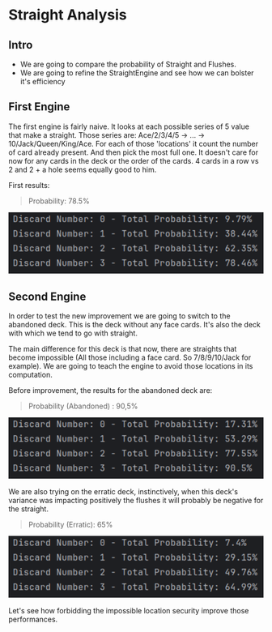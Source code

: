 # Straight Analysis

## Intro 

- We are going to compare the probability of Straight and Flushes. 
- We are going to refine the StraightEngine and see how we can bolster it's efficiency

## First Engine

The first engine is fairly naive. It looks at each possible series of 5 value that make a straight.
Those series are: Ace/2/3/4/5 -> ... -> 10/Jack/Queen/King/Ace.
For each of those 'locations' it count the number of card already present. And then pick the most full one. 
It doesn't care for now for any cards in the deck or the order of the cards. 4 cards in a row vs 2 and 2 + a hole seems
equally good to him.

First results:

> Probability: 78.5%

![engine-1](engine-1.png)

## Second Engine

In order to test the new improvement we are going to switch to the abandoned deck.
This is the deck without any face cards.
It's also the deck with which we tend to go with straight. 

The main difference for this deck is that now, there are straights that become impossible
(All those including a face card. So 7/8/9/10/Jack for example).
We are going to teach the engine to avoid those locations in its computation.

Before improvement, the results for the abandoned deck are: 

> Probability (Abandoned) : 90,5%

![engine-1_abandoned](engine-1_abandoned.png)

We are also trying on the erratic deck, instinctively, when this deck's variance was impacting positively the flushes
it will probably be negative for the straight. 

> Probability (Erratic): 65%

![engine-1_erratic](engine-1_erratic.png)

Let's see how forbidding the impossible location security improve those performances.

